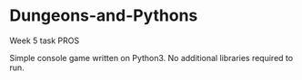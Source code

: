 # Dungeons-and-Pythons
Week 5 task
PROS

Simple console game written on Python3. No additional libraries required to run. 
